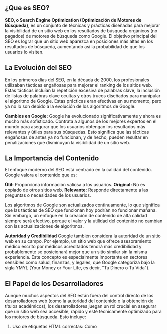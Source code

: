 ## ¿Que es SEO?

**SEO, o Search Engine Optimization (Optimización de Motores de Búsqueda)**, es un conjunto de técnicas y prácticas diseñadas para mejorar la visibilidad de un sitio web en los resultados de búsqueda orgánicos (no pagados) de motores de búsqueda como Google. El objetivo principal del SEO es lograr que un sitio web aparezca en posiciones más altas en los resultados de búsqueda, aumentando así la probabilidad de que los usuarios lo visiten.

## La Evolución del SEO
En los primeros días del SEO, en la década de 2000, los profesionales utilizaban tácticas engañosas para mejorar el ranking de los sitios web. Estas tácticas incluían la repetición excesiva de palabras clave, la inclusión de listas de palabras clave ocultas y otros trucos diseñados para manipular el algoritmo de Google. Estas prácticas eran efectivas en su momento, pero ya no lo son debido a la evolución de los algoritmos de Google.

**Cambios en Google:** Google ha evolucionado significativamente y ahora es mucho más sofisticado. Contrata a algunos de los mejores expertos en el mundo para asegurar que los usuarios obtengan los resultados más relevantes y útiles para sus búsquedas. Esto significa que las tácticas engañosas de antes ya no funcionan, y de hecho, pueden resultar en penalizaciones que disminuyan la visibilidad de un sitio web.

## La Importancia del Contenido
El enfoque moderno del SEO está centrado en la calidad del contenido. Google valora el contenido que es:

**Útil:** Proporciona información valiosa a los usuarios.
**Original:** No es copiado de otros sitios web.
**Relevante:** Responde directamente a las preguntas o necesidades de los usuarios.

Los algoritmos de Google son actualizados continuamente, lo que significa que las tácticas de SEO que funcionan hoy podrían no funcionar mañana. Sin embargo, un enfoque en la creación de contenido de alta calidad siempre será efectivo, porque el valor y la utilidad del contenido no cambian con las actualizaciones de algoritmos.

**Autoridad y Credibilidad**
Google también considera la autoridad de un sitio web en su campo. Por ejemplo, un sitio web que ofrece asesoramiento médico escrito por médicos acreditados tendrá más credibilidad y probablemente se posicionará mejor que un sitio similar sin la misma experiencia. Este concepto es especialmente importante en sectores sensibles como salud, finanzas, y legales, que Google categoriza bajo la sigla YMYL (Your Money or Your Life, es decir, "Tu Dinero o Tu Vida").

## El Papel de los Desarrolladores

Aunque muchos aspectos del SEO están fuera del control directo de los desarrolladores web (como la autoridad del contenido o la obtención de títulos académicos), los desarrolladores juegan un rol crucial en asegurar que un sitio web sea accesible, rápido y esté técnicamente optimizado para los motores de búsqueda. Esto incluye:

1. Uso de etiquetas HTML correctas: Como <title>, <meta name="description">, y etiquetas de encabezado como <h1>, <h2>.
2. Optimización para dispositivos móviles: Asegurando que el sitio web sea responsive y se vea bien en teléfonos y tabletas.
3. Accesibilidad: Implementar prácticas que hagan el sitio accesible para personas con discapacidades, lo que también es valorado por Google.
4. Velocidad del sitio: Mejorar los tiempos de carga del sitio, ya que Google premia a los sitios rápidos con un mejor ranking.

## Herramientas y Mejores Prácticas

Google proporciona herramientas como Google Search Console, que permite a los propietarios de sitios web ver cómo Google indexa sus páginas, identificar problemas y mejorar su SEO. Además, existen varias herramientas de terceros, como GTmetrix o Screaming Frog, que ayudan a los desarrolladores a identificar problemas técnicos en los sitios web que podrían afectar su rendimiento en los motores de búsqueda.

Algunas de las mejores prácticas recomendadas incluyen:

1. Uso adecuado de etiquetas <title> y <meta name="description">: Estas etiquetas controlan cómo se muestra la página en los resultados de búsqueda.

2. Datos estructurados: Utilizar datos estructurados para proporcionar información detallada sobre el contenido de la página a Google, lo que puede mejorar la visibilidad en los resultados de búsqueda.

3. Enlaces significativos: Asegurarse de que los enlaces dentro del sitio sean claros y útiles, y utilizar atributos como rel="nofollow" cuando sea necesario.

4. Evitar contenido duplicado: Usar redirecciones 301 o la etiqueta <meta rel="canonical"> para evitar que diferentes versiones del mismo contenido compitan entre sí en los resultados de búsqueda.

5. Localización y multilingüismo: Utilizar la metaetiqueta hreflang para indicar las versiones en diferentes idiomas de una página web.

**Enfoque en la Velocidad y Rendimiento** 

El rendimiento del sitio web es crucial no solo para la experiencia del usuario, sino también para el SEO. Google utiliza herramientas como PageSpeed Insights para evaluar la velocidad de un sitio y su rendimiento general. Un sitio rápido no solo mejora la satisfacción del usuario, sino que también puede obtener un mejor posicionamiento en los resultados de búsqueda de Google.


**En conclusión:** SEO es un campo complejo y en constante cambio, pero los principios fundamentales se centran en crear contenido de calidad y garantizar que el sitio sea técnicamente sólido y accesible. Al seguir las mejores prácticas de SEO y mantenerse actualizado con las nuevas tendencias y cambios en los algoritmos de Google, los desarrolladores y creadores de contenido pueden mejorar significativamente la visibilidad y el éxito de sus sitios web.